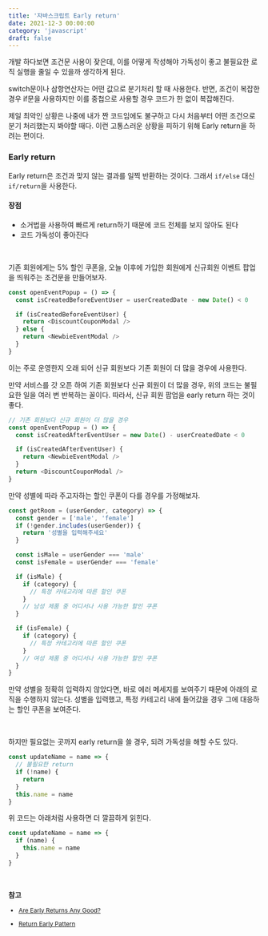 ```yaml
---
title: '자바스크립트 Early return'
date: 2021-12-3 00:00:00
category: 'javascript'
draft: false
---
```


개발 하다보면 조건문 사용이 잦은데, 이를 어떻게 작성해야 가독성이 좋고 불필요한 로직 실행을 줄일 수 있을까 생각하게 된다.

<span class="return">switch문</span>이나 <span class="return">삼항연산자</span>는 어떤 값으로 분기처리 할 때 사용한다. 반면, 조건이 복잡한 경우 <span class="return">if문</span>을 사용하지만 이를 중첩으로 사용할 경우 코드가 한 없이 복잡해진다.

제일 최악인 상황은 나중에 내가 짠 코드임에도 불구하고 다시 처음부터 어떤 조건으로 분기 처리했는지 봐야할 때다. 이런 고통스러운 상황을 피하기 위해 Early return을 하려는 편이다.

### Early return

Early return은 조건과 맞지 않는 결과를 일찍 반환하는 것이다. 그래서 `if/else` 대신 `if/return`을 사용한다.

#### 장점

- 소거법을 사용하여 빠르게 return하기 때문에 코드 전체를 보지 않아도 된다
- 코드 가독성이 좋아진다

<br />

기존 회원에게는 5% 할인 쿠폰을, 오늘 이후에 가입한 회원에게 신규회원 이벤트 팝업을 띄워주는 조건문을 만들어보자.

```js
const openEventPopup = () => {
  const isCreatedBeforeEventUser = userCreatedDate - new Date() < 0

  if (isCreatedBeforeEventUser) {
    return <DiscountCouponModal />
  } else {
    return <NewbieEventModal />
  }
}
```

이는 주로 운영한지 오래 되어 신규 회원보다 기존 회원이 더 많을 경우에 사용한다.

만약 서비스를 갓 오픈 하여 기존 회원보다 신규 회원이 더 많을 경우, 위의 코드는 불필요한 일을 여러 번 반복하는 꼴이다. 따라서, 신규 회원 팝업을 early return 하는 것이 좋다.

```js
// 기존 회원보다 신규 회원이 더 많을 경우
const openEventPopup = () => {
  const isCreatedAfterEventUser = new Date() - userCreatedDate < 0

  if (isCreatedAfterEventUser) {
    return <NewbieEventModal />
  }
  return <DiscountCouponModal />
}
```

만약 성별에 따라 주고자하는 할인 쿠폰이 다를 경우를 가정해보자.

```js
const getRoom = (userGender, category) => {
  const gender = ['male', 'female']
  if (!gender.includes(userGender)) {
    return '성별을 입력해주세요'
  }

  const isMale = userGender === 'male'
  const isFemale = userGender === 'female'

  if (isMale) {
    if (category) {
      // 특정 카테고리에 따른 할인 쿠폰
    }
    // 남성 제품 중 어디서나 사용 가능한 할인 쿠폰
  }

  if (isFemale) {
    if (category) {
      // 특정 카테고리에 따른 할인 쿠폰
    }
    // 여성 제품 중 어디서나 사용 가능한 할인 쿠폰
  }
}
```

만약 성별을 정확히 입력하지 않았다면, 바로 에러 메세지를 보여주기 때문에 아래의 로직을 수행하지 않는다.
성별을 입력했고, 특정 카테고리 내에 들어갔을 경우 그에 대응하는 할인 쿠폰을 보여준다.

<br />

하지만 필요없는 곳까지 early return을 쓸 경우, 되려 가독성을 해할 수도 있다.

```js
const updateName = name => {
  // 불필요한 return
  if (!name) {
    return
  }
  this.name = name
}
```

위 코드는 아래처럼 사용하면 더 깔끔하게 읽힌다.

```js
const updateName = name => {
  if (name) {
    this.name = name
  }
}
```

<br />

**참고**

<div style="font-size: 12px;">

- <a href="https://betterprogramming.pub/are-early-returns-any-good-eed4b4d03866" target="_blank">Are Early Returns Any Good?</a>

- <a href="https://medium.com/swlh/return-early-pattern-3d18a41bba8" target="_blank">Return Early Pattern</a>

</div>
